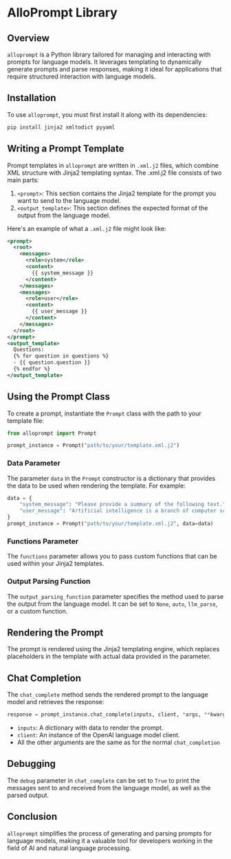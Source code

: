 # AlloPrompt Library

## Overview

`alloprompt` is a Python library tailored for managing and interacting with prompts for language models. It leverages templating to dynamically generate prompts and parse responses, making it ideal for applications that require structured interaction with language models.

## Installation

To use `alloprompt`, you must first install it along with its dependencies:

```bash
pip install jinja2 xmltodict pyyaml
```

## Writing a Prompt Template

Prompt templates in `alloprompt` are written in `.xml.j2` files, which combine XML structure with Jinja2 templating syntax. The .xml.j2 file consists of two main parts:

1. `<prompt>`: This section contains the Jinja2 template for the prompt you want to send to the language model.
2. `<output_template>`: This section defines the expected format of the output from the language model.

Here's an example of what a `.xml.j2` file might look like:

```xml
<prompt>
  <root>
    <messages>
      <role>system</role>
      <content>
        {{ system_message }}
      </content>
    </messages>
    <messages>
      <role>user</role>
      <content>
        {{ user_message }}
      </content>
    </messages>
  </root>
</prompt>
<output_template>
  Questions:
  {% for question in questions %}
  - {{ question.question }}
  {% endfor %}
</output_template>
```

## Using the Prompt Class

To create a prompt, instantiate the `Prompt` class with the path to your template file:

```python
from alloprompt import Prompt

prompt_instance = Prompt("path/to/your/template.xml.j2")
```

### Data Parameter

The parameter `data` in the `Prompt` constructor is a dictionary that provides the data to be used when rendering the template. For example:

```python
data = {
    "system_message": "Please provide a summary of the following text.",
    "user_message": "Artificial intelligence is a branch of computer science..."
}
prompt_instance = Prompt("path/to/your/template.xml.j2", data=data)
```

### Functions Parameter

The `functions` parameter allows you to pass custom functions that can be used within your Jinja2 templates.

### Output Parsing Function

The `output_parsing_function` parameter specifies the method used to parse the output from the language model. It can be set to `None`, `auto`, `llm_parse`, or a custom function.

## Rendering the Prompt

The prompt is rendered using the Jinja2 templating engine, which replaces placeholders in the template with actual data provided in the parameter.

## Chat Completion

The `chat_complete` method sends the rendered prompt to the language model and retrieves the response:

```python
response = prompt_instance.chat_complete(inputs, client, *args, **kwargs)
```

- `inputs`: A dictionary with data to render the prompt.
- `client`: An instance of the OpenAI language model client.
- All the other arguments are the same as for the normal `chat_completion`

## Debugging

The `debug` parameter in `chat_complete` can be set to `True` to print the messages sent to and received from the language model, as well as the parsed output.

## Conclusion

`alloprompt` simplifies the process of generating and parsing prompts for language models, making it a valuable tool for developers working in the field of AI and natural language processing.
